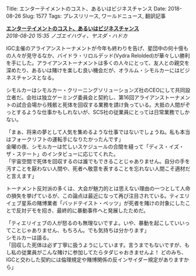 Title: エンターテイメントのコスト、あるいはビジネスチャンス
Date: 2018-08-26
Slug: 1577
Tags: プレスリリース, ワールドニュース, 翻訳記事

<p class="lead"><strong><a href="https://community.eveonline.com/news/news-channels/world-news/opportunity-and-cost-of-entertainment/">エンターテイメントのコスト、あるいはビジネスチャンス</a></strong><br/>
<em>2018-08-20 15:35 ノゴエイハヴィ、ヤスダ・ハドカ</em></p>
<p>IGC主催のアライアンストーナメントが今年も終わりを告げ、星団中の何十億もの人々が見守るなか、バイドラ・リロルデッド(Vydra Relolded)が華々しい勝利を手にした。アライアンストーナメントは多くの人々にとって、友人との親交を深めたり、あるいは賭けを楽しむ良い機会だが、オラルム・シモルカーにはビジネスチャンスとなる。</p>
<p>シモルカーはシモルカー・クリーニングソリューションズ社のCEOにして共同設立者だ。会社は独立ゲーミング委員会と契約し、第16回アライアンストーナメントの試合会場から残骸と死体を回収する業務を請け負っている。大抵の人間がぞっとするような仕事かもしれないが、SCS社の従業員にとっては日常業務でしかない。</p>
<p>「まぁ、将来の夢として人気を集めるような仕事ではないでしょうね。私も本当はフォークリフトの運転手になりたかったんです」<br/>
金曜の夜、シモルカーは忙しいスケジュールの合間を縫って「ディス・イズ・ザ・ステート」のインタビューに応じてくれた。<br/>
「宇宙空間で死体を回収するのは誰でもできることじゃありません。自分の手を汚すことを厭わない人間や、死者へ敬意を表することを忘れない人間こそ適材だと言えます」</p>
<p>トーナメント反対派の多くは、大会が魅力的とは思えない理由の一つとして人命の損失を挙げているが、この論点は最近になって再び注目されている。ティエリイェブ星系の賭博業者「バッドテイスト・ベッツ」が死者を賭けの対象にしたことで反対デモを招き、最終的に暴動事件へと発展したためだ。</p>
<p>「ティエリイェブの人が怒るのも無理ないですよ。いや、暴動を起こしていいってことじゃありません、もちろん。でも気持ちは分かります」<br/>
シモルカーは語る。<br/>
「回収した死体は必ず丁寧に扱うようにしています。言うまでもないですが、もし私の従業員がこんな賭けに参加してたらタダじゃおきませんよ！ どのみち、IGCと交わした契約には倫理規定や賭博関係の反インサイダー規定がありますから」</p>

